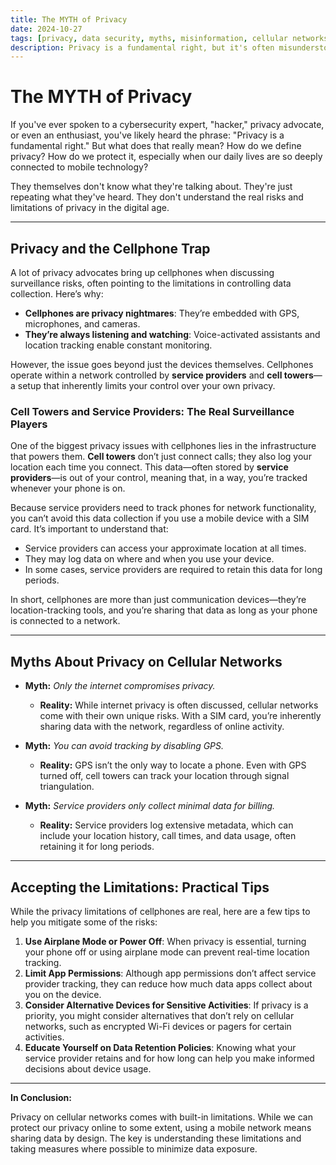 ```yaml
---
title: The MYTH of Privacy
date: 2024-10-27
tags: [privacy, data security, myths, misinformation, cellular networks, surveillance]
description: Privacy is a fundamental right, but it's often misunderstood. Let's debunk some common myths and misconceptions about privacy, particularly around cellphones and service providers, to help you protect your data better.
---
```


# The MYTH of Privacy

If you've ever spoken to a cybersecurity expert, "hacker," privacy advocate, or even an enthusiast, you've likely heard the phrase: "Privacy is a fundamental right." But what does that really mean? How do we define privacy? How do we protect it, especially when our daily lives are so deeply connected to mobile technology?

They themselves don't know what they're talking about. They're just repeating what they've heard. They don't understand the real risks and limitations of privacy in the digital age. 

---

## Privacy and the Cellphone Trap

A lot of privacy advocates bring up cellphones when discussing surveillance risks, often pointing to the limitations in controlling data collection. Here’s why:

- **Cellphones are privacy nightmares**: They’re embedded with GPS, microphones, and cameras.
- **They’re always listening and watching**: Voice-activated assistants and location tracking enable constant monitoring.
  
However, the issue goes beyond just the devices themselves. Cellphones operate within a network controlled by **service providers** and **cell towers**—a setup that inherently limits your control over your own privacy.

### Cell Towers and Service Providers: The Real Surveillance Players

One of the biggest privacy issues with cellphones lies in the infrastructure that powers them. **Cell towers** don’t just connect calls; they also log your location each time you connect. This data—often stored by **service providers**—is out of your control, meaning that, in a way, you’re tracked whenever your phone is on.

Because service providers need to track phones for network functionality, you can’t avoid this data collection if you use a mobile device with a SIM card. It’s important to understand that:

- Service providers can access your approximate location at all times.
- They may log data on where and when you use your device.
- In some cases, service providers are required to retain this data for long periods.

In short, cellphones are more than just communication devices—they’re location-tracking tools, and you’re sharing that data as long as your phone is connected to a network.

---

## Myths About Privacy on Cellular Networks

- **Myth:** *Only the internet compromises privacy.*
  - **Reality:** While internet privacy is often discussed, cellular networks come with their own unique risks. With a SIM card, you’re inherently sharing data with the network, regardless of online activity.

- **Myth:** *You can avoid tracking by disabling GPS.*
  - **Reality:** GPS isn’t the only way to locate a phone. Even with GPS turned off, cell towers can track your location through signal triangulation.

- **Myth:** *Service providers only collect minimal data for billing.*
  - **Reality:** Service providers log extensive metadata, which can include your location history, call times, and data usage, often retaining it for long periods.

---

## Accepting the Limitations: Practical Tips

While the privacy limitations of cellphones are real, here are a few tips to help you mitigate some of the risks:

1. **Use Airplane Mode or Power Off**: When privacy is essential, turning your phone off or using airplane mode can prevent real-time location tracking.
2. **Limit App Permissions**: Although app permissions don’t affect service provider tracking, they can reduce how much data apps collect about you on the device.
3. **Consider Alternative Devices for Sensitive Activities**: If privacy is a priority, you might consider alternatives that don’t rely on cellular networks, such as encrypted Wi-Fi devices or pagers for certain activities.
4. **Educate Yourself on Data Retention Policies**: Knowing what your service provider retains and for how long can help you make informed decisions about device usage.

---

**In Conclusion:** 

Privacy on cellular networks comes with built-in limitations. While we can protect our privacy online to some extent, using a mobile network means sharing data by design. The key is understanding these limitations and taking measures where possible to minimize data exposure.

